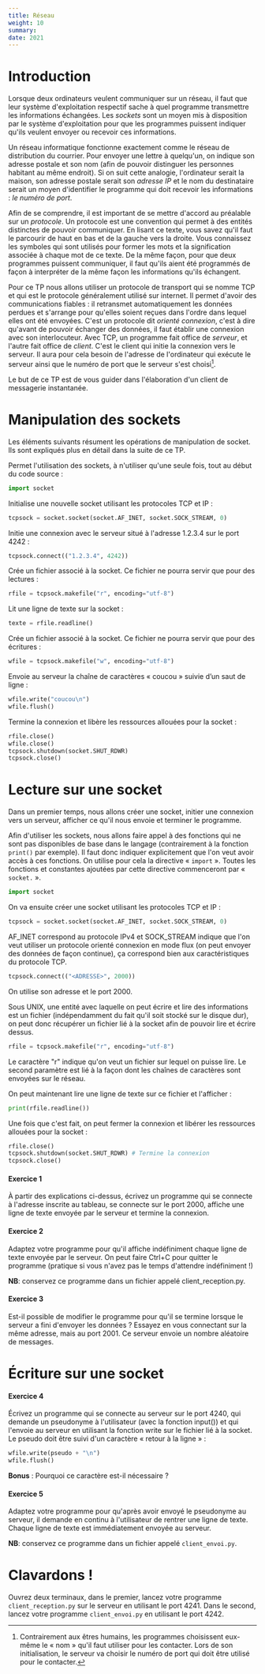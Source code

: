 ```yaml
---
title: Réseau
weight: 10
summary: 
date: 2021
---
```


# Introduction

Lorsque deux ordinateurs veulent communiquer sur un réseau, il faut que leur
système d'exploitation respectif sache à quel programme transmettre les
informations échangées. Les *sockets* sont un moyen mis à disposition par le
système d'exploitation pour que les programmes puissent indiquer qu'ils veulent
envoyer ou recevoir ces informations.

Un réseau informatique fonctionne exactement comme le réseau de distribution du
courrier. Pour envoyer une lettre à quelqu'un, on indique son adresse postale et
son nom (afin de pouvoir distinguer les personnes habitant au même endroit). Si
on suit cette analogie, l'ordinateur serait la maison, son adresse postale
serait son *adresse IP* et le nom du destinataire serait un moyen d'identifier
le programme qui doit recevoir les informations : *le numéro de port*.

Afin de se comprendre, il est important de se mettre d'accord au préalable sur
un *protocole*. Un protocole est une convention qui permet à des entités
distinctes de pouvoir communiquer. En lisant ce texte, vous savez qu'il faut le
parcourir de haut en bas et de la gauche vers la droite. Vous connaissez les
symboles qui sont utilisés pour former les mots et la signification associée à
chaque mot de ce texte. De la même façon, pour que deux programmes puissent
communiquer, il faut qu'ils aient été programmés de façon à interpréter de la
même façon les informations qu'ils échangent.

Pour ce TP nous allons utiliser un protocole de transport qui se nomme TCP et
qui est le protocole généralement utilisé sur internet. Il permet d'avoir des
communications fiables : il retransmet automatiquement les données perdues et
s'arrange pour qu'elles soient reçues dans l'ordre dans lequel elles ont été
envoyées. C'est un protocole dit *orienté connexion*, c'est à dire qu'avant de
pouvoir échanger des données, il faut établir une connexion avec son
interlocuteur. Avec TCP, un programme fait office de *serveur*, et l'autre fait
office de *client*.  C'est le client qui initie la connexion vers le serveur. Il
aura pour cela besoin de l'adresse de l'ordinateur qui exécute le serveur ainsi
que le numéro de port que le serveur s'est choisi[^1].

Le but de ce TP est de vous guider dans l'élaboration d'un client de messagerie
instantanée.

# Manipulation des sockets

Les éléments suivants résument les opérations de manipulation de socket. Ils
sont expliqués plus en détail dans la suite de ce TP.

Permet l'utilisation des sockets, à n'utiliser qu'une seule fois, tout au début
du code source :

```python
import socket
```

Initialise une nouvelle socket utilisant les protocoles TCP et IP :

```python
tcpsock = socket.socket(socket.AF_INET, socket.SOCK_STREAM, 0)
```

Initie une connexion avec le serveur situé à l'adresse 1.2.3.4 sur le port 4242
:

```python
tcpsock.connect(("1.2.3.4", 4242))
```

Crée un fichier associé à la socket. Ce fichier ne pourra servir que pour des
lectures :

```python
rfile = tcpsock.makefile("r", encoding="utf-8")
```

Lit une ligne de texte sur la socket :

```python
texte = rfile.readline()
```

Crée un fichier associé à la socket. Ce fichier ne pourra servir que pour des
écritures :

```python
wfile = tcpsock.makefile("w", encoding="utf-8")
```

Envoie au serveur la chaîne de caractères « coucou » suivie d’un saut de ligne :

```python
wfile.write("coucou\n")
wfile.flush()
```

Termine la connexion et libère les ressources allouées pour la socket :

```python
rfile.close()
wfile.close()
tcpsock.shutdown(socket.SHUT_RDWR)
tcpsock.close()
```

# Lecture sur une socket

Dans un premier temps, nous allons créer une socket, initier une
connexion vers un serveur, afficher ce qu'il nous envoie et terminer le
programme.

Afin d'utiliser les sockets, nous allons faire appel à des fonctions qui
ne sont pas disponibles de base dans le langage (contrairement à la
fonction `print()` par exemple). Il faut donc indiquer explicitement que
l'on veut avoir accès à ces fonctions. On utilise pour cela la directive
« `import` ». Toutes les fonctions et constantes ajoutées par cette
directive commenceront par « `socket.` ».

```python
import socket
```

On va ensuite créer une socket utilisant les protocoles TCP et IP :

```python
tcpsock = socket.socket(socket.AF_INET, socket.SOCK_STREAM, 0)
```

AF_INET correspond au protocole IPv4 et SOCK_STREAM indique que l'on veut
utiliser un protocole orienté connexion en mode flux (on peut envoyer des
données de façon continue), ça correspond bien aux caractéristiques du protocole
TCP.

```python
tcpsock.connect(("<ADRESSE>", 2000))
```

On utilise son adresse et le port 2000.

Sous UNIX, une entité avec laquelle on peut écrire et lire des informations est
un fichier (indépendamment du fait qu'il soit stocké sur le disque dur), on peut
donc récupérer un fichier lié à la socket afin de pouvoir lire et écrire dessus.

```python
rfile = tcpsock.makefile("r", encoding="utf-8")
```

Le caractère "r" indique qu'on veut un fichier sur lequel on puisse lire. Le
second paramètre est lié à la façon dont les chaînes de caractères sont envoyées
sur le réseau.

On peut maintenant lire une ligne de texte sur ce fichier et l'afficher :

```python
print(rfile.readline())
```

Une fois que c'est fait, on peut fermer la connexion et libérer les
ressources allouées pour la socket :

```python
rfile.close()
tcpsock.shutdown(socket.SHUT_RDWR) # Termine la connexion
tcpsock.close()
```

#### Exercice 1

À partir des explications ci-dessus, écrivez un programme qui se connecte à
l'adresse inscrite au tableau, se connecte sur le port 2000, affiche une ligne
de texte envoyée par le serveur et termine la connexion.

#### Exercice 2

Adaptez votre programme pour qu'il affiche indéfiniment chaque ligne de texte
envoyée par le serveur. On peut faire Ctrl+C pour quitter le programme (pratique
si vous n'avez pas le temps d'attendre indéfiniment !)

**NB**: conservez ce programme dans un fichier appelé client_reception.py.

#### Exercice 3

Est-il possible de modifier le programme pour qu'il se termine lorsque le
serveur a fini d'envoyer les données ? Essayez en vous connectant sur la même
adresse, mais au port 2001. Ce serveur envoie un nombre aléatoire de messages.

# Écriture sur une socket

#### Exercice 4

Écrivez un programme qui se connecte au serveur sur le port 4240, qui demande un
pseudonyme à l'utilisateur (avec la fonction input()) et qui l'envoie au serveur
en utilisant la fonction write sur le fichier lié à la socket. Le pseudo doit
être suivi d'un caractère « retour à la ligne » :

```python
wfile.write(pseudo + "\n")
wfile.flush()
```

**Bonus** : Pourquoi ce caractère est-il nécessaire ?

#### Exercice 5

Adaptez votre programme pour qu'après avoir envoyé le pseudonyme au serveur, il
demande en continu à l'utilisateur de rentrer une ligne de texte. Chaque ligne
de texte est immédiatement envoyée au serveur.

**NB**: conservez ce programme dans un fichier appelé `client_envoi.py`.

# Clavardons !

Ouvrez deux terminaux, dans le premier, lancez votre programme
`client_reception.py` sur le serveur en utilisant le port 4241. Dans le second,
lancez votre programme `client_envoi.py` en utilisant le port 4242.

[^1]: Contrairement aux êtres humains, les programmes choisissent eux-même le «
  nom » qu'il faut utiliser pour les contacter. Lors de son initialisation, le
  serveur va choisir le numéro de port qui doit être utilisé pour le contacter.
